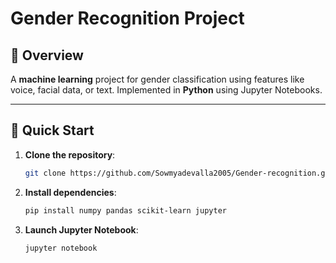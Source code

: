 # **Gender Recognition Project**

## **📌 Overview**  
A **machine learning** project for gender classification using features like voice, facial data, or text. Implemented in **Python** using Jupyter Notebooks.

---

## **🚀 Quick Start**  
1. **Clone the repository**:  
   ```bash
   git clone https://github.com/Sowmyadevalla2005/Gender-recognition.git
2. **Install dependencies**:
   ```bash
   pip install numpy pandas scikit-learn jupyter
3. **Launch Jupyter Notebook**:
   ```bash
   jupyter notebook
